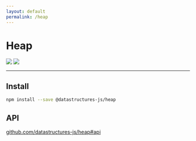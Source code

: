 ```yaml
---
layout: default
permalink: /heap
---
```


# Heap

<div class="ds-badges">
  <img src="https://img.shields.io/npm/v/@datastructures-js/heap.svg"/>
  <img src="https://img.shields.io/npm/dm/@datastructures-js/heap.svg"/>
</div>
<hr />

## Install
```sh
npm install --save @datastructures-js/heap
```

## API
<a href="https://github.com/datastructures-js/heap#api">github.com/datastructures-js/heap#api</a>
<br /><br />
